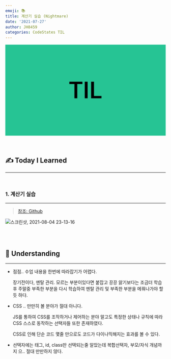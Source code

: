 ```yaml
---
emoji: 📚
title: 계산기 실습 (Nightmare)
date: '2021-07-27'
author: JH8459
categories: CodeStates TIL
---
```


![github-blog.png](../../assets/common/TIL.jpeg)

<br>

## ✍️ <b>T</b>oday <b>I</b> <b>L</b>earned

---

<br>

### 1. 계산기 실습

---

> <a href="https://github.com/JH8459/im-sprint-calculator" target="_blank">참조: Github</a>

![스크린샷, 2021-08-04 23-13-16](https://user-images.githubusercontent.com/83164003/128197509-0d4eb176-88a6-4b30-bc89-5c1e6fe2ee54.png)

<br>
<br>

## 🤔 Understanding

---

- 점점.. 수업 내용을 한번에 따라잡기가 어렵다.

  장기전이다, 멘탈 관리. 모르는 부분이있다면 붙잡고 끙끙 앓기보다는 조금더 학습 후 주말중 부족한 부분을 다시 학습하여 멘탈 관리 및 부족한 부분을 메꿔나가야 할 듯 하다.

- CSS .. 만만히 볼 분야가 절대 아니다.

  JS를 통하여 CSS를 조작하거나 제어하는 분야 말고도 특정한 상태나 규칙에 따라 CSS 스스로 동작하는 선택자들 또한 존재하였다.

  CSS로 인해 단순 코드 몇줄 만으로도 코드가 다이나믹해지는 효과를 볼 수 있다.

- 선택자에는 태그, id, class만 선택되는줄 알았는데 복합선택자, 부모/자식 개념까지 으.. 절대 만만하지 않다.

<br>
<br>

```toc

```
